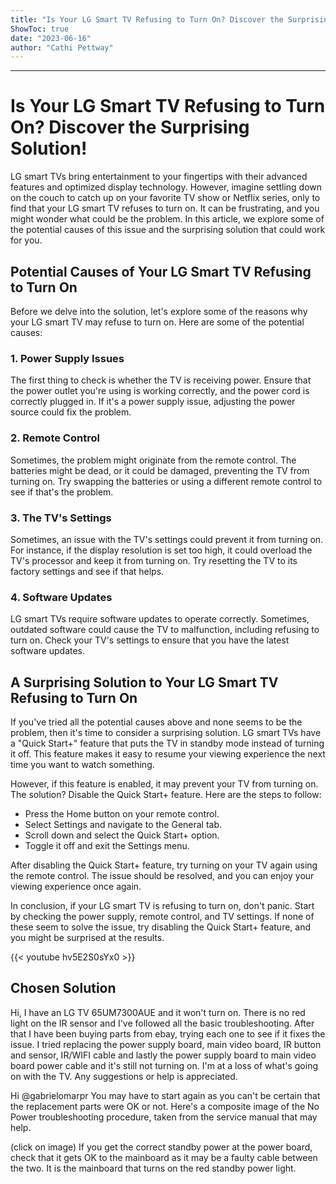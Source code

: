 ```yaml
---
title: "Is Your LG Smart TV Refusing to Turn On? Discover the Surprising Solution!"
ShowToc: true 
date: "2023-06-16"
author: "Cathi Pettway"
---
```

*****
# Is Your LG Smart TV Refusing to Turn On? Discover the Surprising Solution!

LG smart TVs bring entertainment to your fingertips with their advanced features and optimized display technology. However, imagine settling down on the couch to catch up on your favorite TV show or Netflix series, only to find that your LG smart TV refuses to turn on. It can be frustrating, and you might wonder what could be the problem. In this article, we explore some of the potential causes of this issue and the surprising solution that could work for you.

## Potential Causes of Your LG Smart TV Refusing to Turn On

Before we delve into the solution, let's explore some of the reasons why your LG smart TV may refuse to turn on. Here are some of the potential causes:

### 1. Power Supply Issues

The first thing to check is whether the TV is receiving power. Ensure that the power outlet you're using is working correctly, and the power cord is correctly plugged in. If it's a power supply issue, adjusting the power source could fix the problem.

### 2. Remote Control

Sometimes, the problem might originate from the remote control. The batteries might be dead, or it could be damaged, preventing the TV from turning on. Try swapping the batteries or using a different remote control to see if that's the problem.

### 3. The TV's Settings

Sometimes, an issue with the TV's settings could prevent it from turning on. For instance, if the display resolution is set too high, it could overload the TV's processor and keep it from turning on. Try resetting the TV to its factory settings and see if that helps.

### 4. Software Updates

LG smart TVs require software updates to operate correctly. Sometimes, outdated software could cause the TV to malfunction, including refusing to turn on. Check your TV's settings to ensure that you have the latest software updates.

## A Surprising Solution to Your LG Smart TV Refusing to Turn On

If you've tried all the potential causes above and none seems to be the problem, then it's time to consider a surprising solution. LG smart TVs have a "Quick Start+" feature that puts the TV in standby mode instead of turning it off. This feature makes it easy to resume your viewing experience the next time you want to watch something.

However, if this feature is enabled, it may prevent your TV from turning on. The solution? Disable the Quick Start+ feature. Here are the steps to follow:

- Press the Home button on your remote control.
- Select Settings and navigate to the General tab.
- Scroll down and select the Quick Start+ option.
- Toggle it off and exit the Settings menu.

After disabling the Quick Start+ feature, try turning on your TV again using the remote control. The issue should be resolved, and you can enjoy your viewing experience once again.

In conclusion, if your LG smart TV is refusing to turn on, don't panic. Start by checking the power supply, remote control, and TV settings. If none of these seem to solve the issue, try disabling the Quick Start+ feature, and you might be surprised at the results.

{{< youtube hv5E2S0sYx0 >}} 



## Chosen Solution
 Hi,
I have an LG TV 65UM7300AUE and it won't turn on. There is no red light on the IR sensor and I've followed all the basic troubleshooting. After that I have been buying parts from ebay, trying each one to see if it fixes the issue. I tried replacing the power supply board, main video board, IR button and sensor, IR/WIFI cable and lastly the power supply board to main video board power cable and it's still not turning on. I'm at a loss of what's going on with the TV. Any suggestions or help is appreciated.

 Hi @gabrielomarpr
You may have to start again as you can't be certain that the replacement parts were OK or not.
Here's a composite image of the No Power troubleshooting procedure, taken from the service manual that may help.

(click on image)
If you get the correct standby power at the power board, check that it gets OK to the mainboard as it may be a faulty cable between the two. It is the mainboard that turns on the red standby power light.




